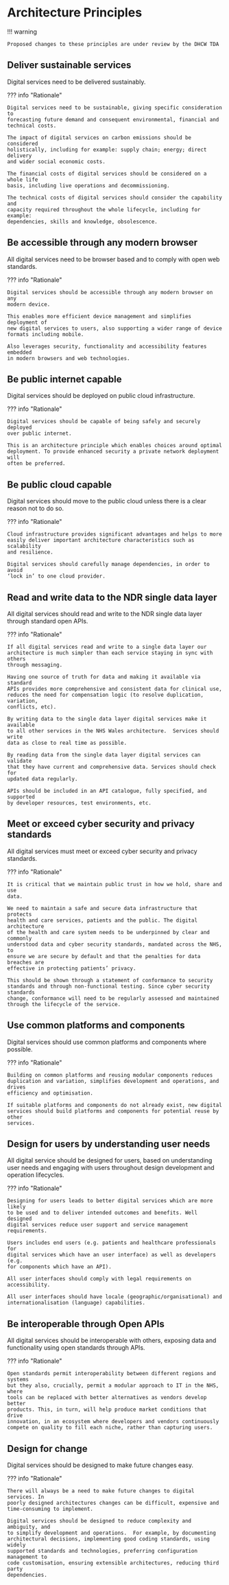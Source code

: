 # Architecture Principles

!!! warning

    Proposed changes to these principles are under review by the DHCW TDA

## Deliver sustainable services

Digital services need to be delivered sustainably.

??? info "Rationale"

    Digital services need to be sustainable, giving specific consideration to
    forecasting future demand and consequent environmental, financial and
    technical costs.

    The impact of digital services on carbon emissions should be considered
    holistically, including for example: supply chain; energy; direct delivery
    and wider social economic costs.

    The financial costs of digital services should be considered on a whole life
    basis, including live operations and decommissioning.

    The technical costs of digital services should consider the capability and
    capacity required throughout the whole lifecycle, including for example:
    dependencies, skills and knowledge, obsolescence.

## Be accessible through any modern browser

All digital services need to be browser based and to comply with open web
standards.

??? info "Rationale"

    Digital services should be accessible through any modern browser on any
    modern device.  

    This enables more efficient device management and simplifies deployment of
    new digital services to users, also supporting a wider range of device
    formats including mobile.

    Also leverages security, functionality and accessibility features embedded
    in modern browsers and web technologies.

## Be public internet capable

Digital services should be deployed on public cloud infrastructure.

??? info "Rationale"

    Digital services should be capable of being safely and securely deployed
    over public internet. 

    This is an architecture principle which enables choices around optimal
    deployment. To provide enhanced security a private network deployment will
    often be preferred.

## Be public cloud capable

Digital services should move to the public cloud unless there is a clear reason
not to do so.

??? info "Rationale"

    Cloud infrastructure provides significant advantages and helps to more
    easily deliver important architecture characteristics such as scalability
    and resilience.

    Digital services should carefully manage dependencies, in order to avoid
    ‘lock in’ to one cloud provider.

## Read and write data to the NDR single data layer

All digital services should read and write to the NDR single data layer through
standard open APIs.

??? info "Rationale"

    If all digital services read and write to a single data layer our
    architecture is much simpler than each service staying in sync with others
    through messaging.

    Having one source of truth for data and making it available via standard
    APIs provides more comprehensive and consistent data for clinical use,
    reduces the need for compensation logic (to resolve duplication, variation,
    conflicts, etc).

    By writing data to the single data layer digital services make it available
    to all other services in the NHS Wales architecture.  Services should write
    data as close to real time as possible.

    By reading data from the single data layer digital services can validate
    that they have current and comprehensive data. Services should check for
    updated data regularly.

    APIs should be included in an API catalogue, fully specified, and supported
    by developer resources, test environments, etc.

## Meet or exceed cyber security and privacy standards

All digital services must meet or exceed cyber security and privacy standards.

??? info "Rationale"

    It is critical that we maintain public trust in how we hold, share and use
    data.

    We need to maintain a safe and secure data infrastructure that protects
    health and care services, patients and the public. The digital architecture
    of the health and care system needs to be underpinned by clear and commonly
    understood data and cyber security standards, mandated across the NHS, to
    ensure we are secure by default and that the penalties for data breaches are
    effective in protecting patients’ privacy.

    This should be shown through a statement of conformance to security
    standards and through non-functional testing. Since cyber security standards
    change, conformance will need to be regularly assessed and maintained
    through the lifecycle of the service.

## Use common platforms and components

Digital services should use common platforms and components where possible.

??? info "Rationale"

    Building on common platforms and reusing modular components reduces
    duplication and variation, simplifies development and operations, and drives
    efficiency and optimisation.   

    If suitable platforms and components do not already exist, new digital
    services should build platforms and components for potential reuse by other
    services.

## Design for users by understanding user needs

All digital service should be designed for users, based on understanding user
needs and engaging with users throughout design development and operation
lifecycles.

??? info "Rationale"

    Designing for users leads to better digital services which are more likely
    to be used and to deliver intended outcomes and benefits. Well designed
    digital services reduce user support and service management requirements.

    Users includes end users (e.g. patients and healthcare professionals for
    digital services which have an user interface) as well as developers (e.g.
    for components which have an API).

    All user interfaces should comply with legal requirements on accessibility. 

    All user interfaces should have locale (geographic/organisational) and
    internationalisation (language) capabilities.

## Be interoperable through Open APIs

All digital services should be interoperable with others, exposing data and
functionality using open standards through APIs.

??? info "Rationale"

    Open standards permit interoperability between different regions and systems
    but they also, crucially, permit a modular approach to IT in the NHS, where
    tools can be replaced with better alternatives as vendors develop better
    products. This, in turn, will help produce market conditions that drive
    innovation, in an ecosystem where developers and vendors continuously
    compete on quality to fill each niche, rather than capturing users.

## Design for change

Digital services should be designed to make future changes easy.

??? info "Rationale"

    There will always be a need to make future changes to digital services. In
    poorly designed architectures changes can be difficult, expensive and
    time-consuming to implement.

    Digital services should be designed to reduce complexity and ambiguity, and
    to simplify development and operations.  For example, by documenting
    architectural decisions, implementing good coding standards, using widely
    supported standards and technologies, preferring configuration management to
    code customisation, ensuring extensible architectures, reducing third party
    dependencies.
